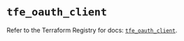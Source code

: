 # `tfe_oauth_client`

Refer to the Terraform Registry for docs: [`tfe_oauth_client`](https://registry.terraform.io/providers/hashicorp/tfe/0.55.0/docs/resources/oauth_client).
